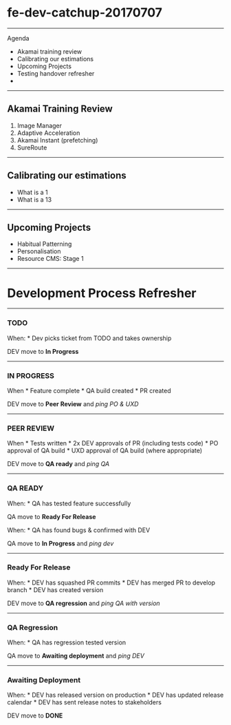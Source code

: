 # fe-dev-catchup-20170707

---

Agenda
* Akamai training review
* Calibrating our estimations
* Upcoming Projects
* Testing handover refresher
*

---

## Akamai Training Review

1. Image Manager
2. Adaptive Acceleration
3. Akamai Instant (prefetching)
4. SureRoute

---

## Calibrating our estimations

* What is a 1
* What is a 13

---

## Upcoming Projects

* Habitual Patterning
* Personalisation
* Resource CMS: Stage 1

---

# Development Process Refresher

---

### TODO
When:
    * Dev picks ticket from TODO and takes ownership

DEV move to **In Progress**

---

### IN PROGRESS
When
    * Feature complete
    * QA build created
    * PR created

DEV move to **Peer Review** and _ping PO & UXD_

---

### PEER REVIEW
When
    * Tests written
    * 2x DEV approvals of PR (including tests code)
    * PO approval of QA build
    * UXD approval of QA build (where appropriate)

DEV move to **QA ready** and _ping QA_

---

### QA READY
When:
    * QA has tested feature successfully

QA move to **Ready For Release**

When:
    * QA has found bugs & confirmed with DEV

QA move to **In Progress** and _ping dev_

---

### Ready For Release
When:
    * DEV has squashed PR commits
    * DEV has merged PR to develop branch
    * DEV has created version

DEV move to **QA regression** and _ping QA with version_

---

### QA Regression
When:
    * QA has regression tested version

QA move to **Awaiting deployment** and _ping DEV_

---

### Awaiting Deployment
When:
    * DEV has released version on production
    * DEV has updated release calendar
    * DEV has sent release notes to stakeholders

DEV move to **DONE**
